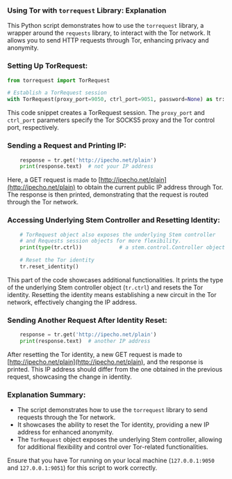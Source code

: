 ### **Using Tor with `torrequest` Library: Explanation**

This Python script demonstrates how to use the `torrequest` library, a wrapper around the `requests` library, to interact with the Tor network. It allows you to send HTTP requests through Tor, enhancing privacy and anonymity.

### **Setting Up TorRequest:**
```python
from torrequest import TorRequest

# Establish a TorRequest session
with TorRequest(proxy_port=9050, ctrl_port=9051, password=None) as tr:
```

This code snippet creates a TorRequest session. The `proxy_port` and `ctrl_port` parameters specify the Tor SOCKS5 proxy and the Tor control port, respectively.

### **Sending a Request and Printing IP:**
```python
    response = tr.get('http://ipecho.net/plain')
    print(response.text)  # not your IP address
```

Here, a GET request is made to [http://ipecho.net/plain](http://ipecho.net/plain) to obtain the current public IP address through Tor. The response is then printed, demonstrating that the request is routed through the Tor network.

### **Accessing Underlying Stem Controller and Resetting Identity:**
```python
    # TorRequest object also exposes the underlying Stem controller 
    # and Requests session objects for more flexibility.
    print(type(tr.ctrl))            # a stem.control.Controller object

    # Reset the Tor identity
    tr.reset_identity()
```

This part of the code showcases additional functionalities. It prints the type of the underlying Stem controller object (`tr.ctrl`) and resets the Tor identity. Resetting the identity means establishing a new circuit in the Tor network, effectively changing the IP address.

### **Sending Another Request After Identity Reset:**
```python
    response = tr.get('http://ipecho.net/plain')
    print(response.text)  # another IP address
```

After resetting the Tor identity, a new GET request is made to [http://ipecho.net/plain](http://ipecho.net/plain), and the response is printed. This IP address should differ from the one obtained in the previous request, showcasing the change in identity.

### **Explanation Summary:**
- The script demonstrates how to use the `torrequest` library to send requests through the Tor network.
- It showcases the ability to reset the Tor identity, providing a new IP address for enhanced anonymity.
- The `TorRequest` object exposes the underlying Stem controller, allowing for additional flexibility and control over Tor-related functionalities.

Ensure that you have Tor running on your local machine (`127.0.0.1:9050` and `127.0.0.1:9051`) for this script to work correctly.
